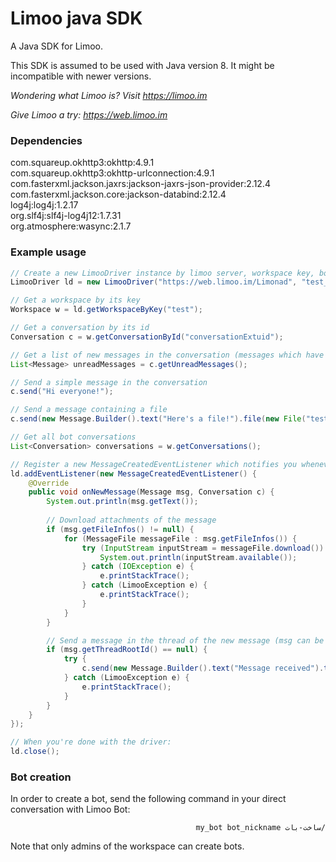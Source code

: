 # Limoo java SDK
A Java SDK for Limoo.

This SDK is assumed to be used with Java version 8. It might be incompatible with newer versions.
  
*Wondering what Limoo is? Visit https://limoo.im*  
  
*Give Limoo a try: https://web.limoo.im*

### Dependencies
com.squareup.okhttp3:okhttp:4.9.1  
com.squareup.okhttp3:okhttp-urlconnection:4.9.1  
com.fasterxml.jackson.jaxrs:jackson-jaxrs-json-provider:2.12.4  
com.fasterxml.jackson.core:jackson-databind:2.12.4  
log4j:log4j:1.2.17  
org.slf4j:slf4j-log4j12:1.7.31  
org.atmosphere:wasync:2.1.7  

### Example usage
```java
// Create a new LimooDriver instance by limoo server, workspace key, bot username and bot password
LimooDriver ld = new LimooDriver("https://web.limoo.im/Limonad", "test_bot_username", "test_bot_password");

// Get a workspace by its key
Workspace w = ld.getWorkspaceByKey("test");

// Get a conversation by its id
Conversation c = w.getConversationById("conversationExtuid");

// Get a list of new messages in the conversation (messages which have not been viewed by the bot)
List<Message> unreadMessages = c.getUnreadMessages();

// Send a simple message in the conversation
c.send("Hi everyone!");

// Send a message containing a file
c.send(new Message.Builder().text("Here's a file!").file(new File("test.txt")));

// Get all bot conversations
List<Conversation> conversations = w.getConversations();

// Register a new MessageCreatedEventListener which notifies you whenever a new message is sent in the conversation
ld.addEventListener(new MessageCreatedEventListener() {
	@Override
	public void onNewMessage(Message msg, Conversation c) {
		System.out.println(msg.getText());
		
		// Download attachments of the message
		if (msg.getFileInfos() != null) {
			for (MessageFile messageFile : msg.getFileInfos()) {
				try (InputStream inputStream = messageFile.download()) {
					System.out.println(inputStream.available());
				} catch (IOException e) {
					e.printStackTrace();
				} catch (LimooException e) {
					e.printStackTrace();
				}
			}
		}

		// Send a message in the thread of the new message (msg can be root of a thread only if its threadRootId is null)
		if (msg.getThreadRootId() == null) {
			try {
				c.send(new Message.Builder().text("Message received").threadRootId(msg.getId()));
			} catch (LimooException e) {
				e.printStackTrace();
			}
		}
	}
});

// When you're done with the driver:
ld.close();
```

### Bot creation
In order to create a bot, send the following command in your direct conversation with Limoo Bot:

<div dir="rtl">

```
/ساخت-بات my_bot bot_nickname
```

</div>

Note that only admins of the workspace can create bots.
